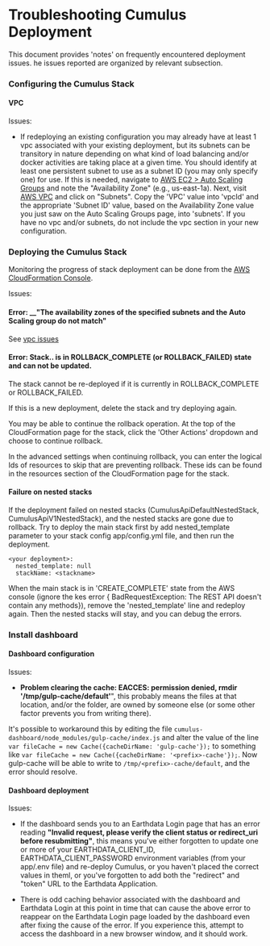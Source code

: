 # Troubleshooting Cumulus Deployment

This document provides 'notes' on frequently encountered deployment issues. he issues reported are organized by relevant subsection.

### Configuring the Cumulus Stack
#### VPC

Issues:

  - If redeploying an existing configuration you may already have at least 1 vpc associated with your existing deployment, but its subnets can be transitory in nature depending on what kind of load balancing and/or docker activities are taking place at a given time.  You should  identify at least one persistent subnet to use as a subnet ID (you may only specify one) for use.    If this is needed, navigate to  [AWS EC2 > Auto Scaling Groups](https://console.aws.amazon.com/ec2/autoscaling/home) and note the "Availability Zone" (e.g., us-east-1a). Next, visit [AWS VPC](https://console.aws.amazon.com/vpc/home) and click on "Subnets". Copy the 'VPC' value into 'vpcId' and the appropriate 'Subnet ID' value, based on the Availability Zone value you just saw on the Auto Scaling Groups page, into 'subnets'. If you have no vpc and/or subnets, do not include the vpc section in your new configuration.

### Deploying the Cumulus Stack

Monitoring the progress of stack deployment can be done from the [AWS CloudFormation Console](https://console.aws.amazon.com/cloudformation/home).

Issues:

#### **Error:** __"The availability zones of the specified subnets and the Auto Scaling group do not match"

See [vpc issues](#vpc)

#### Error: Stack.. is in ROLLBACK_COMPLETE (or ROLLBACK_FAILED) state and can not be updated.

The stack cannot be re-deployed if it is currently in ROLLBACK_COMPLETE or ROLLBACK_FAILED.

If this is a new deployment, delete the stack and try deploying again. 

You may be able to continue the rollback operation. At the top of the CloudFormation page for the stack, click the 'Other Actions' dropdown and choose to continue rollback. 

In the advanced settings when continuing rollback, you can enter the logical Ids of resources to skip that are preventing rollback. These ids can be found in the resources section of the CloudFormation page for the stack.

#### Failure on nested stacks

If the deployment failed on nested stacks (CumulusApiDefaultNestedStack, CumulusApiV1NestedStack), and the nested stacks are gone due to rollback.  Try to deploy the main stack first by add nested_template parameter to your stack config app/config.yml file, and then run the deployment.

```
<your deployment>:
  nested_template: null
  stackName: <stackname>
```

When the main stack is in 'CREATE_COMPLETE' state from the AWS console (ignore the kes error { BadRequestException: The REST API doesn't contain any methods}), remove the 'nested_template' line and redeploy again.  Then the nested stacks will stay, and you can debug the errors.

### Install dashboard
#### Dashboard configuration
Issues:
-  __Problem clearing the cache: EACCES: permission denied, rmdir '/tmp/gulp-cache/default'__", this probably means the files at that location, and/or the folder, are owned by someone else (or some other factor prevents you from writing there).

  It's possible to workaround this by editing the file `cumulus-dashboard/node_modules/gulp-cache/index.js` and alter the value of the line `var fileCache = new Cache({cacheDirName: 'gulp-cache'});` to something like `var fileCache = new Cache({cacheDirName: '<prefix>-cache'});`. Now gulp-cache will be able to write to `/tmp/<prefix>-cache/default`, and the error should resolve.

#### Dashboard deployment
Issues:
- If the dashboard sends you to an Earthdata Login page that has an error reading __"Invalid request, please verify the client status or redirect_uri before resubmitting"__, this means you've either forgotten to update one or more of your EARTHDATA_CLIENT_ID, EARTHDATA_CLIENT_PASSWORD environment variables (from your app/.env file) and re-deploy Cumulus, or you haven't placed the correct values in theml, or you've forgotten to add both the "redirect" and "token" URL to the Earthdata Application.

- There is odd caching behavior associated with the dashboard and Earthdata Login at this point in time that can cause the above error to reappear on the Earthdata Login page loaded by the dashboard even after fixing the cause of the error. If you experience this, attempt to access the dashboard in a new browser window, and it should work.
